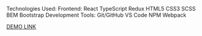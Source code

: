 Technologies Used:
    Frontend:
        React
        TypeScript
        Redux
        HTML5
        CSS3
        SCSS
        BEM
        Bootstrap
    Development Tools:
        Git/GitHub
        VS Code
        NPM
        Webpack

[DEMO LINK](https://stepanyukvova200.github.io/TODOs-Management/)

